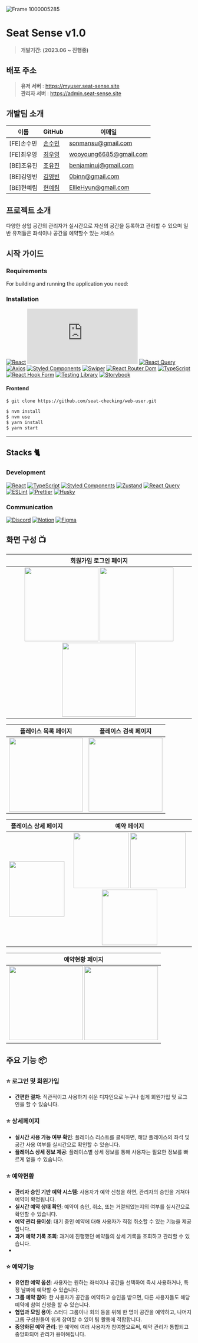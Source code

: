 
![Frame 1000005285](https://github.com/seat-checking/web-user/assets/117795271/243d5a5a-b838-4df9-87ec-e3c10dff8fd5)


# Seat Sense v1.0


>  **개발기간:  (2023.06 ~  진행중)**

## 배포 주소

> **유저 서버** : https://myuser.seat-sense.site<br> **관리자 서버** : https://admin.seat-sense.site<br>


## 개발팀 소개

| 이름   | GitHub                                      | 이메일                   |
| ------ | ------------------------------------------------- | ------------------------ |
| [FE]손수민 | [손수민](https://github.com/sonmansu)             | sonmansu@gmail.com      |
| [FE]최우영 | [최우영](https://github.com/wooyoung6685)         | wooyoung6685@gmail.com  |
| [BE]조유진 | [조유진](https://github.com/benjaminuj)           | benjaminuj@gmail.com    |
| [BE]김영빈 | [김영빈](https://github.com/0binn)                | 0binn@gmail.com         |
| [BE]현예림 | [현예림](https://github.com/EllieHyun)            | EllieHyun@gmail.com     |

                                              
## 프로젝트 소개

다양한 상업 공간의 관리자가 실시간으로 자신의 공간을 등록하고 관리할 수 있으며
일반 유저들은 좌석이나 공간을 예약할수 있는 서비스

## 시작 가이드

### Requirements

For building and running the application you need:

### Installation

[![React](https://img.shields.io/badge/React-^18.2.0-blue?logo=react)][react-url] [![Node.js](https://img.shields.io/badge/Node.js-^16.18.24-green?logo=node.js)][node-url] [![React Query](https://img.shields.io/badge/React_Query-^4.29.12-blue?logo=react)][react-query-url] [![Axios](https://img.shields.io/badge/Axios-^1.4.0-blue?logo=axios)][axios-url] [![Styled Components](https://img.shields.io/badge/Styled_Components-5.3.10-pink?logo=styled-components)][styled-components-url] [![Swiper](https://img.shields.io/badge/Swiper-^9.3.2-blue?logo=swiper)][swiper-url] [![React Router Dom](https://img.shields.io/badge/React_Router_Dom-^6.11.2-blue?logo=react-router)][react-router-dom-url] [![TypeScript](https://img.shields.io/badge/TypeScript-^4.9.5-blue?logo=typescript)][typescript-url] [![React Hook Form](https://img.shields.io/badge/React_Hook_Form-^7.43.9-blue?logo=react-hook-form)][react-hook-form-url] [![Testing Library](https://img.shields.io/badge/Testing_Library-^5.16.5-red?logo=testing-library)][testing-library-url] [![Storybook](https://img.shields.io/badge/Storybook-^6.5.15-ff69b4?logo=storybook)][storybook-url]

[react-url]: https://reactjs.org/
[node-url]: https://nodejs.org/
[react-query-url]: https://tanstack.com/query/v4
[axios-url]: https://axios-http.com/
[styled-components-url]: https://styled-components.com/
[swiper-url]: https://swiperjs.com/
[react-router-dom-url]: https://reactrouter.com/
[typescript-url]: https://www.typescriptlang.org/
[react-hook-form-url]: https://react-hook-form.com/
[testing-library-url]: https://testing-library.com/
[storybook-url]: https://storybook.js.org/


#### Frontend

```bash
$ git clone https://github.com/seat-checking/web-user.git
```

```bash
$ nvm install
$ nvm use
$ yarn install
$ yarn start
```

---

## Stacks 🐈


### Development

[![React](https://img.shields.io/badge/React-20232A?style=for-the-badge&logo=react&logoColor=61DAFB)](https://reactjs.org/) [![TypeScript](https://img.shields.io/badge/TypeScript-3178C6?style=for-the-badge&logo=typescript&logoColor=white)](https://www.typescriptlang.org/) [![Styled Components](https://img.shields.io/badge/Styled_Components-DB7093?style=for-the-badge&logo=styled-components&logoColor=white)](https://styled-components.com/) [![Zustand](https://img.shields.io/badge/Zustand-EF2D5E?style=for-the-badge&logo=zustand&logoColor=white)](https://github.com/pmndrs/zustand) [![React Query](https://img.shields.io/badge/React_Query-FF4154?style=for-the-badge&logo=react-query&logoColor=white)](https://react-query.tanstack.com/) [![ESLint](https://img.shields.io/badge/ESLint-4B3263?style=for-the-badge&logo=eslint&logoColor=white)](https://eslint.org/) [![Prettier](https://img.shields.io/badge/Prettier-F7B93E?style=for-the-badge&logo=prettier&logoColor=white)](https://prettier.io/) [![Husky](https://img.shields.io/badge/Husky-00B4D8?style=for-the-badge&logo=husky&logoColor=white)](https://typicode.github.io/husky/#/)

 
 


### Communication

[![Discord](https://img.shields.io/badge/Discord-5865F2?style=for-the-badge&logo=discord&logoColor=white)](https://discord.com/) [![Notion](https://img.shields.io/badge/Notion-000000?style=for-the-badge&logo=Notion&logoColor=white)](https://www.notion.so/) [![Figma](https://img.shields.io/badge/Figma-F24E1E?style=for-the-badge&logo=Figma&logoColor=white)](https://www.figma.com/)

## 화면 구성 📺

| 회원가입 로그인 페이지 | 
| :---: |
| <img width="200" src="https://github.com/seat-checking/web-user/assets/117795271/99b2c0cc-3b31-4967-87a6-01bb4f28eadc"/> <img width="200" src="https://github.com/seat-checking/web-user/assets/117795271/c5a1fe68-e786-4592-82e8-7fce46f08a6f"/> <img width="200" src="https://github.com/seat-checking/web-user/assets/117795271/f9eddb95-4e9f-43e7-9343-55c8e3ddbd47"/> |

| 플레이스 목록 페이지 | 플레이스 검색 페이지 |
| :---: | :---: |
| <img width="200" src="https://github.com/seat-checking/web-user/assets/117795271/cf68beca-5681-4d3a-8c01-038b8b4a5965"/> | <img width="200" src="https://github.com/seat-checking/web-user/assets/117795271/8594d7b5-388e-484b-ba3b-256cba86bc30"/> |

| 플레이스 상세 페이지 | 예약 페이지 |
| :---: | :---: |
| <img width="150" src="https://github.com/seat-checking/web-user/assets/117795271/107c25bf-7c55-4537-b7b9-d43828d05337"/> | <img width="150" src="https://github.com/seat-checking/web-user/assets/117795271/3162c7e5-32fd-48ce-ba21-e55549428ed5"/> <img width="150" src="https://github.com/seat-checking/web-user/assets/117795271/53ae836d-cf52-4ef8-9007-1fcc7ddbc765"/> <img width="150" src="https://github.com/seat-checking/web-user/assets/117795271/23edb0ac-609a-487c-a517-0f3fbff88104"/> |

| 예약현황 페이지 |
| :---: |
| <img width="200" src="https://github.com/seat-checking/web-user/assets/117795271/7b8ee03a-16ad-4852-83f4-e4bc6e34a04e"/> <img width="200" src="https://github.com/seat-checking/web-user/assets/117795271/da5cb38f-fe86-4931-b40d-6d4f1c5316d9"/> |


## 주요 기능 📦

### ⭐️ 로그인 및 회원가입

-  **간편한 절차**: 직관적이고 사용하기 쉬운 디자인으로 누구나 쉽게 회원가입 및 로그인을 할 수 있습니다.

### ⭐️ 상세페이지

- **실시간 사용 가능 여부 확인**: 플레이스 리스트를 클릭하면, 해당 플레이스의 좌석 및 공간 사용 여부를 실시간으로 확인할 수 있습니다.
- **플레이스 상세 정보 제공**: 플레이스별 상세 정보를 통해 사용자는 필요한 정보를 빠르게 얻을 수 있습니다.

### ⭐️ 예약현황

- **관리자 승인 기반 예약 시스템**: 사용자가 예약 신청을 하면, 관리자의 승인을 거쳐야 예약이 확정됩니다.
- **실시간 예약 상태 확인**: 예약이 승인, 취소, 또는 거절되었는지의 여부를 실시간으로 확인할 수 있습니다.
- **예약 관리 용이성**: 대기 중인 예약에 대해 사용자가 직접 취소할 수 있는 기능을 제공합니다.
- **과거 예약 기록 조회**: 과거에 진행했던 예약들의 상세 기록을 조회하고 관리할 수 있습니다.
- 
### ⭐️ 예약기능

- **유연한 예약 옵션**: 사용자는 원하는 좌석이나 공간을 선택하여 즉시 사용하거나, 특정 날짜에 예약할 수 있습니다.
- **그룹 예약 참여**: 한 사용자가 공간을 예약하고 승인을 받으면, 다른 사용자들도 해당 예약에 참여 신청을 할 수 있습니다.
- **협업과 모임 용이**: 스터디 그룹이나 회의 등을 위해 한 명이 공간을 예약하고, 나머지 그룹 구성원들이 쉽게 참여할 수 있어 팀 활동에 적합합니다.
- **중앙화된 예약 관리**: 한 예약에 여러 사용자가 참여함으로써, 예약 관리가 통합되고 중앙화되어 관리가 용이해집니다.



<!-- Markdown link & img dfn's -->

<!-- plugin and version -->

[react-v-image]: https://img.shields.io/badge/react-v18-61DAFB
[node-v-image]: https://img.shields.io/badge/node-v16.19.0-brighgreen
[npm-v-image]: https://img.shields.io/badge/npm-v8.19.3-red
[axios-v-image]: https://img.shields.io/badge/axios-v1.3.4-blueviolet
[antd-v-image]: https://img.shields.io/badge/antd-v5.3.1-informational
[swiper-v-image]: https://img.shields.io/badge/swiper-v9.1.1-blue
[express-v-image]: https://img.shields.io/badge/express-v4.18.2-black
[sqlite3]: https://img.shields.io/badge/sqlite-v5.1.6-yellowgreen
[sequelize-v-image]: https://img.shields.io/badge/sequelize-v6.29.3-2E3B69

<!-- program -->

[node-image]: https://img.shields.io/badge/node.js-339933?style=for-the-badge&logo=Node.js&logoColor=white
[npm-image]: https://img.shields.io/badge/npm-CB3837?style=for-the-badge&logo=npm&logoColor=white
[react-image]: https://img.shields.io/badge/react-blue?style=for-the-badge&logo=react&logoColor=61DAFB
[css-image]: https://img.shields.io/badge/css-1572B6?style=for-the-badge&logo=css3&logoColor=white
[vscode-image]: https://img.shields.io/badge/Visual%20Studio%20Code-007ACC?style=for-the-badge&logo=Visual%20Studio%20Code&logoColor=white
[git-image]: https://img.shields.io/badge/Git-F05032?style=for-the-badge&logo=Git&logoColor=white
[github-image]: https://img.shields.io/badge/GitHub-181717?style=for-the-badge&logo=GitHub&logoColor=white
[antd-image]: https://img.shields.io/badge/antd-blue?style=for-the-badge&logo=antdesign&logoColor=white
[javascript-image]: https://img.shields.io/badge/javascript-F7DF1E?style=for-the-badge&logo=javascript&logoColor=black
[express-image]: https://img.shields.io/badge/express-000000?style=for-the-badge&logo=express&logoColor=white
[pwa-image]: https://img.shields.io/badge/pwa-6109AC?style=for-the-badge&logo=pwa&logoColor=white
[sequelize-image]: https://img.shields.io/badge/sequelize-52B0E7?style=for-the-badge&logo=sequelize&logoColor=white
[node-url]: https://www.npmjs.com/package/node/v/16.19.0
[npm-url]: https://www.npmjs.com/package/npm/v/8.19.3
[react-url]: https://www.npmjs.com/package/react
[swiper-image]: https://img.shields.io/badge/Swiper-0080ff?style=for-the-badge&logo=swiper&logoColor=white





